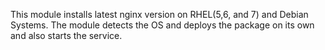 
This module installs latest nginx version on RHEL(5,6, and 7) and Debian Systems.
The module detects the OS and deploys the package on its own and also starts the service.
